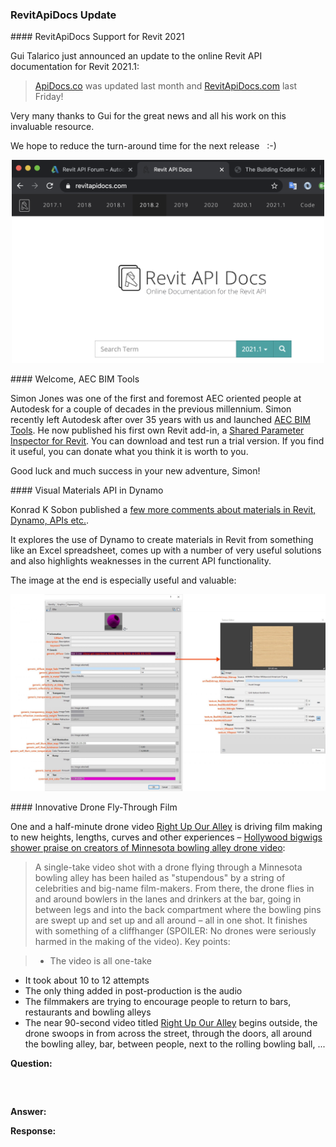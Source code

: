 <head>
<meta http-equiv="Content-Type" content="text/html; charset=utf-8">
<link rel="stylesheet" type="text/css" href="bc.css">
<script src="https://cdn.rawgit.com/google/code-prettify/master/loader/run_prettify.js" type="text/javascript"></script>
</head>

<!---

- ApiDocs.co was updated last month and ReviApiDocs.com was updated today! Gui Talarico
  revitapidocs_2021.png

- simon jones was one of the first and foremost aec oriented people at autodesk fr a couple of decades in the previous millennium.
  simon recently left autodesk after over 35 years with us and launched [AEC BIM TOOLS](https://www.aecbimtools.com)
  since then, he published his first own Revit add-in, a [Shared Parameter Inspector for Revit](https://www.aecbimtools.com/sharedparameterinspector).
  you can download and test run a trial version. if you find it useful, you can donate what you think it is worth to you.

- 24x24 StackedItems
  https://forums.autodesk.com/t5/revit-api-forum/24x24-stackeditems/m-p/10169950

- feedback on Visual Materials API -- https://autodesk.slack.com/archives/C0SR6NAP8/p1615391423002700
  Scott Conover 10 Mar at 16:50
  Some feedback (praise and constructive criticism) for the Visual Materials API we exposed a few years ago: https://archi-lab.net/few-more-comments-about-materials-in-revit-dynamo-apis-etc/  @Boris Shafiro @Alex Pytel @Alex Zhang  One interesting question raised was about setting the name for new elements and the need for for a try/catch to ensure uniqueness for the name being assigned; seems we could be doing better there.
  Alex Pytel:shell:  9 days ago
  the image at the bottom is very helpful
  assetnames.jpg 
  Jacob Small  9 days ago
  In my opinion this is the sort of documentation we should aim for. Clear, simple, A is B in the other environment.
  There are a lot of consumers of the API now with no coding background as a result of things like Dynamo, PyRevit, and RhinoInside.
  The fact that there isn't a easy to consume 1:1 mapping like this for our complex tool makes it difficult to do things easily and leads to a lot of rants. This is compounded by the go to resource of sharable API info (revitapidocs.com) having apparently fallen into a no-longer-maintained status.
  The concepts we've been doing in depth technical write ups need to be simplified for this large cohort of users. It's a big ask, but would have a HUGE impact.
  Alex Zhang  8 days ago
  add @Joe Qiao to this thread.


-  https://twitter.com/ipetrbroz/status/1370652255662309377?s=20
  Forge Online Training: April 2021
  https://forge.autodesk.com/blog/forge-online-training-april-2021

- drone driving film making to new heights, lengths, curves and other experiences
  https://www.abc.net.au/news/2021-03-12/hollywood-drone-video-minnesota-bowling-alley/13241718

twitter:

 the #RevitAPI @AutodeskForge @AutodeskRevit #bim #DynamoBim #ForgeDevCon 

&ndash; 
...

linkedin:


#bim #DynamoBim #ForgeDevCon #Revit #API #IFC #SDK #AI #VisualStudio #Autodesk #AEC #adsk

the [Revit API discussion forum](http://forums.autodesk.com/t5/revit-api-forum/bd-p/160) thread

<center>
<img src="img/" alt="" title="" width="600"/>
<p style="font-size: 80%; font-style:italic"></p>
<p style="font-size: 80%; font-style:italic">
<a href=""></a>
</p>
</center>

-->

### RevitApiDocs Update


####<a name="2"></a> RevitApiDocs Support for Revit 2021

Gui Talarico just announced an update to the online Revit API documentation for Revit 2021.1:

> [ApiDocs.co](https://apidocs.co) was updated last month and [RevitApiDocs.com](https://www.revitapidocs.com) last Friday!

Very many thanks to Gui for the great news and all his work on this invaluable resource.

We hope to reduce the turn-around time for the next release &nbsp; :-)

<center>
<img src="img/revitapidocs_2021.png" alt="RevitApiDocs for Revit 2021" title="RevitApiDocs for Revit 2021" width="500"/> <!-- 1354 -->
</center>

####<a name="3"></a> Welcome, AEC BIM Tools

Simon Jones was one of the first and foremost AEC oriented people at Autodesk for a couple of decades in the previous millennium.
Simon recently left Autodesk after over 35 years with us and launched [AEC BIM Tools](https://www.aecbimtools.com).
He now published his first own Revit add-in, a [Shared Parameter Inspector for Revit](https://www.aecbimtools.com/sharedparameterinspector).
You can download and test run a trial version.
If you find it useful, you can donate what you think it is worth to you.

Good luck and much success in your new adventure, Simon!

####<a name="4"></a> Visual Materials API in Dynamo

Konrad K Sobon published
a [few more comments about materials in Revit, Dynamo, APIs etc.](https://archi-lab.net/few-more-comments-about-materials-in-revit-dynamo-apis-etc).

It explores the use of Dynamo to create materials in Revit from something like an Excel spreadsheet, comes up with a number of very useful solutions and also highlights weaknesses in the current API functionality.

The image at the end is especially useful and valuable:

<center>
<img src="img/archi_lab_material_appearance_asset_properties.jpg" alt="Material appearance asset properties" title="Material appearance asset properties" width="800"/> <!-- 2560 -->
</center>


####<a name="5"></a> Innovative Drone Fly-Through Film

One and a half-minute drone video [Right Up Our Alley](https://youtu.be/VgS54fqKxf0) is driving film making to new heights, lengths, curves and other experiences
&ndash; [Hollywood bigwigs shower praise on creators of Minnesota bowling alley drone video](https://www.abc.net.au/news/2021-03-12/hollywood-drone-video-minnesota-bowling-alley/13241718):

> A single-take video shot with a drone flying through a Minnesota bowling alley has been hailed as "stupendous" by a string of celebrities and big-name film-makers.
From there, the drone flies in and around bowlers in the lanes and drinkers at the bar, going in between legs and into the back compartment where the bowling pins are swept up and set up and all around &ndash; all in one shot.
It finishes with something of a cliffhanger (SPOILER: No drones were seriously harmed in the making of the video).
Key points:

> - The video is all one-take
- It took about 10 to 12 attempts
- The only thing added in post-production is the audio
- The filmmakers are trying to encourage people to return to bars, restaurants and bowling alleys
- The near 90-second video titled [Right Up Our Alley](https://youtu.be/VgS54fqKxf0) begins outside, the drone swoops in from across the street, through the doors, all around the bowling alley, bar, between people, next to the rolling bowling ball, ...





**Question:** 

<pre class="code">


</pre>

**Answer:** 

**Response:** 

<pre class="code">

</pre>




